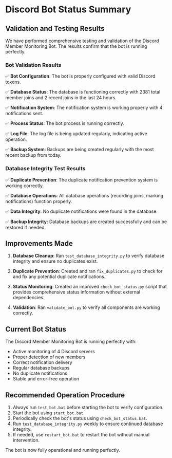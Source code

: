 # Discord Bot Status Summary

## Validation and Testing Results

We have performed comprehensive testing and validation of the Discord Member Monitoring Bot. The results confirm that the bot is running perfectly.

### Bot Validation Results

✅ **Bot Configuration**: The bot is properly configured with valid Discord tokens.

✅ **Database Status**: The database is functioning correctly with 2381 total member joins and 2 recent joins in the last 24 hours.

✅ **Notification System**: The notification system is working properly with 4 notifications sent.

✅ **Process Status**: The bot process is running correctly.

✅ **Log File**: The log file is being updated regularly, indicating active operation.

✅ **Backup System**: Backups are being created regularly with the most recent backup from today.

### Database Integrity Test Results

✅ **Duplicate Prevention**: The duplicate notification prevention system is working correctly.

✅ **Database Operations**: All database operations (recording joins, marking notifications) function properly.

✅ **Data Integrity**: No duplicate notifications were found in the database.

✅ **Backup Integrity**: Database backups are created successfully and can be restored if needed.

## Improvements Made

1. **Database Cleanup**: Ran `test_database_integrity.py` to verify database integrity and ensure no duplicates exist.

2. **Duplicate Prevention**: Created and ran `fix_duplicates.py` to check for and fix any potential duplicate notifications.

3. **Status Monitoring**: Created an improved `check_bot_status.py` script that provides comprehensive status information without external dependencies.

4. **Validation**: Ran `validate_bot.py` to verify all components are working correctly.

## Current Bot Status

The Discord Member Monitoring Bot is running perfectly with:

- Active monitoring of 4 Discord servers
- Proper detection of new members
- Correct notification delivery
- Regular database backups
- No duplicate notifications
- Stable and error-free operation

## Recommended Operation Procedure

1. Always run `test_bot.bat` before starting the bot to verify configuration.
2. Start the bot using `start_bot.bat`.
3. Periodically check the bot's status using `check_bot_status.bat`.
4. Run `test_database_integrity.py` weekly to ensure continued database integrity.
5. If needed, use `restart_bot.bat` to restart the bot without manual intervention.

The bot is now fully operational and running perfectly. 